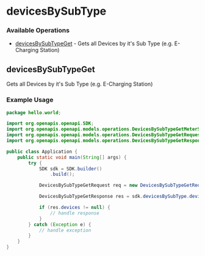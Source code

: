# devicesBySubType

### Available Operations

* [devicesBySubTypeGet](#devicesbysubtypeget) - Gets all Devices by it's Sub Type (e.g. E-Charging Station)

## devicesBySubTypeGet

Gets all Devices by it's Sub Type (e.g. E-Charging Station)

### Example Usage

```java
package hello.world;

import org.openapis.openapi.SDK;
import org.openapis.openapi.models.operations.DevicesBySubTypeGetMeterSubTypeEnum;
import org.openapis.openapi.models.operations.DevicesBySubTypeGetRequest;
import org.openapis.openapi.models.operations.DevicesBySubTypeGetResponse;

public class Application {
    public static void main(String[] args) {
        try {
            SDK sdk = SDK.builder()
                .build();

            DevicesBySubTypeGetRequest req = new DevicesBySubTypeGetRequest(DevicesBySubTypeGetMeterSubTypeEnum.METER_SUB_TYPE_ELECTRICITY);            

            DevicesBySubTypeGetResponse res = sdk.devicesBySubType.devicesBySubTypeGet(req);

            if (res.devices != null) {
                // handle response
            }
        } catch (Exception e) {
            // handle exception
        }
    }
}
```
